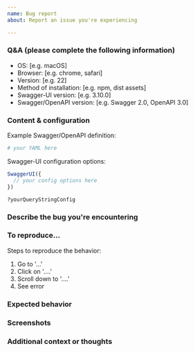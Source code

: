 ```yaml
---
name: Bug report
about: Report an issue you're experiencing

---
```


<!---
  Thanks for filing a bug report! 😄

  Before you submit, please read the following:

  If you're here to report a security issue, please STOP writing an issue and
  contact us at security@swagger.io instead!

  Search open/closed issues before submitting!

  Issues on GitHub are only related to problems of Swagger-UI itself. We'll try
  to offer support here for your use case, but we can't offer help with projects
  that use Swagger-UI indirectly, like Springfox or swagger-node.

  Likewise, we can't accept bugs in the Swagger/OpenAPI specifications
  themselves, or anything that violates the specifications.
-->

### Q&A (please complete the following information)
 - OS: [e.g. macOS]
 - Browser: [e.g. chrome, safari]
 - Version: [e.g. 22]
 - Method of installation: [e.g. npm, dist assets]
 - Swagger-UI version: [e.g. 3.10.0]
 - Swagger/OpenAPI version: [e.g. Swagger 2.0, OpenAPI 3.0]

### Content & configuration
<!--
  Provide us with a way to see what you're seeing,
  so that we can fix your issue.
-->

Example Swagger/OpenAPI definition:
```yaml
# your YAML here
```

Swagger-UI configuration options:
```js
SwaggerUI({
  // your config options here
})
```

```
?yourQueryStringConfig
```

### Describe the bug you're encountering
<!-- A clear and concise description of what the bug is. -->

### To reproduce...

Steps to reproduce the behavior:
1. Go to '...'
2. Click on '....'
3. Scroll down to '....'
4. See error

### Expected behavior
<!-- A clear and concise description of what you expected to happen. -->

### Screenshots
<!-- If applicable, add screenshots to help explain your problem. -->

### Additional context or thoughts
<!-- Add any other context about the problem here. -->
